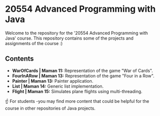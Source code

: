 # 20554 Advanced Programming with Java

Welcome to the repository for the '20554 Advanced Programming with Java' course. 
This repository contains some of the projects and assignments of the course :)

## Contents

- **WarOfCards | Maman 11:** Representation of the game "War of Cards".
- **FourInARow | Maman 13:** Representation of the game "Four in a Row".
- **Painter | Maman 13:** Painter application.
- **List | Maman 14:** Generic list implementation.
- **Flight | Maman 15:** Simulates plane flights using multi-threading.

☝️ For students -you may find more content that could be helpful for the course in other repositories of Java projects.
